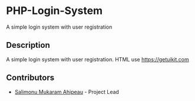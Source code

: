 # PHP-Login-System
A simple login system with user registration

## Description
A simple login system with user registration. 
HTML use https://getuikit.com


## Contributors

* [Salimonu Mukaram Ahipeau](https://github.com/Ahipeau) - Project Lead
